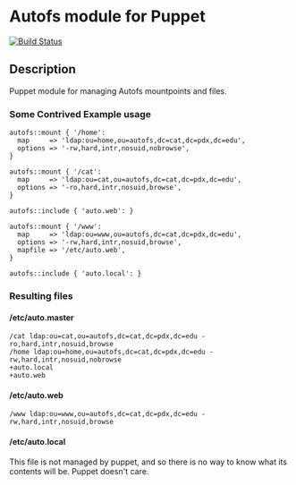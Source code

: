 # Autofs module for Puppet

[![Build Status](https://travis-ci.org/pdxcat/puppet-module-autofs.svg?branch=master)](https://travis-ci.org/pdxcat/puppet-module-autofs)

## Description
Puppet module for managing Autofs mountpoints and files.

### Some Contrived Example usage

``` puppet
autofs::mount { '/home':
  map     => 'ldap:ou=home,ou=autofs,dc=cat,dc=pdx,dc=edu',
  options => '-rw,hard,intr,nosuid,nobrowse',
}

autofs::mount { '/cat':
  map     => 'ldap:ou=cat,ou=autofs,dc=cat,dc=pdx,dc=edu',
  options => '-ro,hard,intr,nosuid,browse',
}

autofs::include { 'auto.web': }

autofs::mount { '/www':
  map     => 'ldap:ou=www,ou=autofs,dc=cat,dc=pdx,dc=edu',
  options => '-rw,hard,intr,nosuid,browse',
  mapfile => '/etc/auto.web',
}

autofs::include { 'auto.local': }
```

### Resulting files

#### /etc/auto.master

```
/cat ldap:ou=cat,ou=autofs,dc=cat,dc=pdx,dc=edu -ro,hard,intr,nosuid,browse
/home ldap:ou=home,ou=autofs,dc=cat,dc=pdx,dc=edu -rw,hard,intr,nosuid,nobrowse
+auto.local
+auto.web
```

#### /etc/auto.web

```
/www ldap:ou=www,ou=autofs,dc=cat,dc=pdx,dc=edu -rw,hard,intr,nosuid,browse
```

#### /etc/auto.local

This file is not managed by puppet, and so there is no way to know what its
contents will be. Puppet doesn't care.
